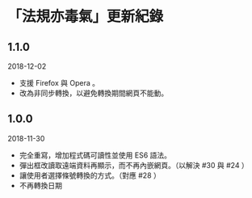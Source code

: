 # 「法規亦毒氣」更新紀錄

## 1.1.0
2018-12-02
* 支援 Firefox 與 Opera 。
* 改為非同步轉換，以避免轉換期間網頁不能動。

## 1.0.0
2018-11-30
* 完全重寫，增加程式碼可讀性並使用 ES6 語法。
* 彈出框改讀取遠端資料再顯示，而不再內嵌網頁。（以解決 #30 與 #24 ）
* 讓使用者選擇條號轉換的方式。（對應 #28 ）
* 不再轉換日期
